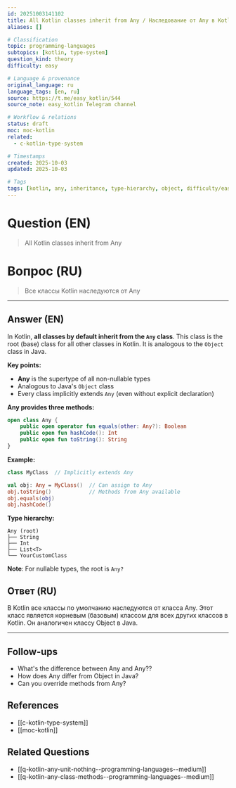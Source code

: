 ```yaml
---
id: 20251003141102
title: All Kotlin classes inherit from Any / Наследование от Any в Kotlin
aliases: []

# Classification
topic: programming-languages
subtopics: [kotlin, type-system]
question_kind: theory
difficulty: easy

# Language & provenance
original_language: ru
language_tags: [en, ru]
source: https://t.me/easy_kotlin/544
source_note: easy_kotlin Telegram channel

# Workflow & relations
status: draft
moc: moc-kotlin
related:
  - c-kotlin-type-system

# Timestamps
created: 2025-10-03
updated: 2025-10-03

# Tags
tags: [kotlin, any, inheritance, type-hierarchy, object, difficulty/easy, easy_kotlin, lang/ru, programming-languages]
---
```


# Question (EN)
> All Kotlin classes inherit from Any

# Вопрос (RU)
> Все классы Kotlin наследуются от Any

---

## Answer (EN)

In Kotlin, **all classes by default inherit from the `Any` class**. This class is the root (base) class for all other classes in Kotlin. It is analogous to the `Object` class in Java.

**Key points:**

- **Any** is the supertype of all non-nullable types
- Analogous to Java's `Object` class
- Every class implicitly extends `Any` (even without explicit declaration)

**Any provides three methods:**
```kotlin
open class Any {
    public open operator fun equals(other: Any?): Boolean
    public open fun hashCode(): Int
    public open fun toString(): String
}
```

**Example:**
```kotlin
class MyClass  // Implicitly extends Any

val obj: Any = MyClass()  // Can assign to Any
obj.toString()            // Methods from Any available
obj.equals(obj)
obj.hashCode()
```

**Type hierarchy:**
```
Any (root)
├── String
├── Int
├── List<T>
└── YourCustomClass
```

**Note**: For nullable types, the root is `Any?`

## Ответ (RU)

В Kotlin все классы по умолчанию наследуются от класса Any. Этот класс является корневым (базовым) классом для всех других классов в Kotlin. Он аналогичен классу Object в Java.

---

## Follow-ups
- What's the difference between Any and Any??
- How does Any differ from Object in Java?
- Can you override methods from Any?

## References
- [[c-kotlin-type-system]]
- [[moc-kotlin]]

## Related Questions
- [[q-kotlin-any-unit-nothing--programming-languages--medium]]
- [[q-kotlin-any-class-methods--programming-languages--medium]]
